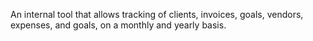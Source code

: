 An internal tool that allows tracking of clients, invoices, goals, vendors, expenses, and goals, on a monthly and yearly basis.
